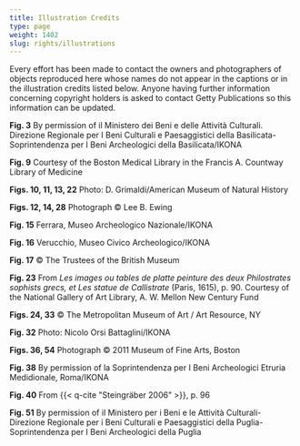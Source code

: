 ```yaml
---
title: Illustration Credits
type: page
weight: 1402
slug: rights/illustrations
---
```


Every effort has been made to contact the owners and photographers of objects reproduced here whose names do not appear in the captions or in the illustration credits listed below. Anyone having further information concerning copyright holders is asked to contact Getty Publications so this information can be updated.


**Fig. 3** By permission of il Ministero dei Beni e delle Attività Culturali. Direzione Regionale per I Beni Culturali e Paesaggistici della Basilicata-Soprintendenza per I Beni Archeologici della Basilicata/IKONA

**Fig. 9** Courtesy of the Boston Medical Library in the Francis A. Countway Library of Medicine

**Figs. 10, 11, 13, 22** Photo: D. Grimaldi/American Museum of Natural History

**Figs. 12, 14, 28** Photograph © Lee B. Ewing

**Fig. 15** Ferrara, Museo Archeologico Nazionale/IKONA

**Fig. 16** Verucchio, Museo Civico Archeologico/IKONA

**Fig. 17** © The Trustees of the British Museum

**Fig. 23** From *Les images ou tables de platte peinture des deux Philostrates sophists grecs, et Les statue de Callistrate* (Paris, 1615), p. 90. Courtesy of the National Gallery of Art Library, A. W. Mellon New Century Fund

**Figs. 24, 33** © The Metropolitan Museum of Art / Art Resource, NY

**Fig. 32** Photo: Nicolo Orsi Battaglini/IKONA

**Figs. 36, 54** Photograph © 2011 Museum of Fine Arts, Boston

**Fig. 38** By permission of la Soprintendenza per I Beni Archeologici Etruria Medidionale, Roma/IKONA

**Fig. 40** From {{< q-cite "Steingräber 2006" >}}, p. 96

**Fig. 51** By permission of il Ministero per i Beni e le Attività Culturali-Direzione Regionale per i Beni Culturali e Paesaggistici della Puglia-Soprintendenza per I Beni Archeologici della Puglia
